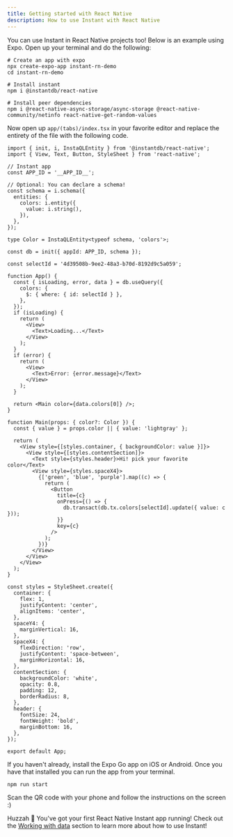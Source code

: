 ```yaml
---
title: Getting started with React Native
description: How to use Instant with React Native
---
```


You can use Instant in React Native projects too! Below is an example using Expo. Open up your terminal and do the following:

```shell {% showCopy=true %}
# Create an app with expo
npx create-expo-app instant-rn-demo
cd instant-rn-demo

# Install instant
npm i @instantdb/react-native

# Install peer dependencies
npm i @react-native-async-storage/async-storage @react-native-community/netinfo react-native-get-random-values
```

Now open up `app/(tabs)/index.tsx` in your favorite editor and replace the entirety of the file with the following code.

```tsx {% showCopy=true %}
import { init, i, InstaQLEntity } from '@instantdb/react-native';
import { View, Text, Button, StyleSheet } from 'react-native';

// Instant app
const APP_ID = '__APP_ID__';

// Optional: You can declare a schema!
const schema = i.schema({
  entities: {
    colors: i.entity({
      value: i.string(),
    }),
  },
});

type Color = InstaQLEntity<typeof schema, 'colors'>;

const db = init({ appId: APP_ID, schema });

const selectId = '4d39508b-9ee2-48a3-b70d-8192d9c5a059';

function App() {
  const { isLoading, error, data } = db.useQuery({
    colors: {
      $: { where: { id: selectId } },
    },
  });
  if (isLoading) {
    return (
      <View>
        <Text>Loading...</Text>
      </View>
    );
  }
  if (error) {
    return (
      <View>
        <Text>Error: {error.message}</Text>
      </View>
    );
  }

  return <Main color={data.colors[0]} />;
}

function Main(props: { color?: Color }) {
  const { value } = props.color || { value: 'lightgray' };

  return (
    <View style={[styles.container, { backgroundColor: value }]}>
      <View style={[styles.contentSection]}>
        <Text style={styles.header}>Hi! pick your favorite color</Text>
        <View style={styles.spaceX4}>
          {['green', 'blue', 'purple'].map((c) => {
            return (
              <Button
                title={c}
                onPress={() => {
                  db.transact(db.tx.colors[selectId].update({ value: c }));
                }}
                key={c}
              />
            );
          })}
        </View>
      </View>
    </View>
  );
}

const styles = StyleSheet.create({
  container: {
    flex: 1,
    justifyContent: 'center',
    alignItems: 'center',
  },
  spaceY4: {
    marginVertical: 16,
  },
  spaceX4: {
    flexDirection: 'row',
    justifyContent: 'space-between',
    marginHorizontal: 16,
  },
  contentSection: {
    backgroundColor: 'white',
    opacity: 0.8,
    padding: 12,
    borderRadius: 8,
  },
  header: {
    fontSize: 24,
    fontWeight: 'bold',
    marginBottom: 16,
  },
});

export default App;
```

If you haven't already, install the Expo Go app on iOS or Android. Once you have that installed you can run the app from your terminal.

```
npm run start
```

Scan the QR code with your phone and follow the instructions on the screen :)

Huzzah 🎉 You've got your first React Native Instant app running! Check out the [Working with data](/docs/init) section to learn more about how to use Instant!
